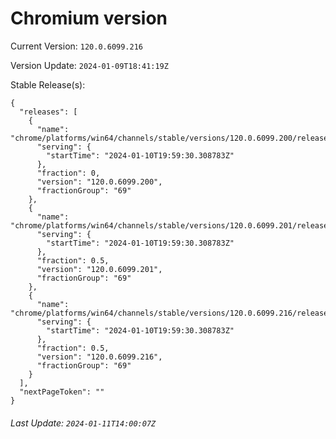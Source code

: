 # Chromium version

Current Version: `120.0.6099.216`

Version Update: `2024-01-09T18:41:19Z`

Stable Release(s):
```
{
  "releases": [
    {
      "name": "chrome/platforms/win64/channels/stable/versions/120.0.6099.200/releases/1704916770",
      "serving": {
        "startTime": "2024-01-10T19:59:30.308783Z"
      },
      "fraction": 0,
      "version": "120.0.6099.200",
      "fractionGroup": "69"
    },
    {
      "name": "chrome/platforms/win64/channels/stable/versions/120.0.6099.201/releases/1704916770",
      "serving": {
        "startTime": "2024-01-10T19:59:30.308783Z"
      },
      "fraction": 0.5,
      "version": "120.0.6099.201",
      "fractionGroup": "69"
    },
    {
      "name": "chrome/platforms/win64/channels/stable/versions/120.0.6099.216/releases/1704916770",
      "serving": {
        "startTime": "2024-01-10T19:59:30.308783Z"
      },
      "fraction": 0.5,
      "version": "120.0.6099.216",
      "fractionGroup": "69"
    }
  ],
  "nextPageToken": ""
}
```

###### Last Update: `2024-01-11T14:00:07Z`
        